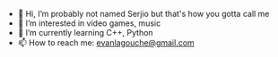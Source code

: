 - 👋 Hi, I’m probably not named Serjio but that's how you gotta call me
- 👀 I’m interested in video games, music
- 🌱 I’m currently learning C++, Python
- 📫 How to reach me: evanlagouche@gmail.com

<!---
S3rjio/S3rjio is a ✨ special ✨ repository because its `README.md` (this file) appears on your GitHub profile.
You can click the Preview link to take a look at your changes.
--->
